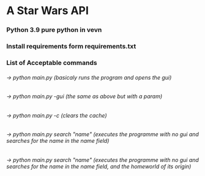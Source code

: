 # A Star Wars API 
### Python 3.9 pure python in vevn 
### Install requirements form requirements.txt
### List of Acceptable commands 
###### -> python main.py (basicaly runs the program and opens the gui) 
###### -> python main.py -gui (the same as above but with a param)
###### -> python main.py -c (clears the cache)
###### -> python main.py search "name" (executes the programme with no gui and searches for the name in the name field)
###### -> python main.py search "name" (executes the programme with no gui and searches for the name in the name field, and the homeworld of its origin)
